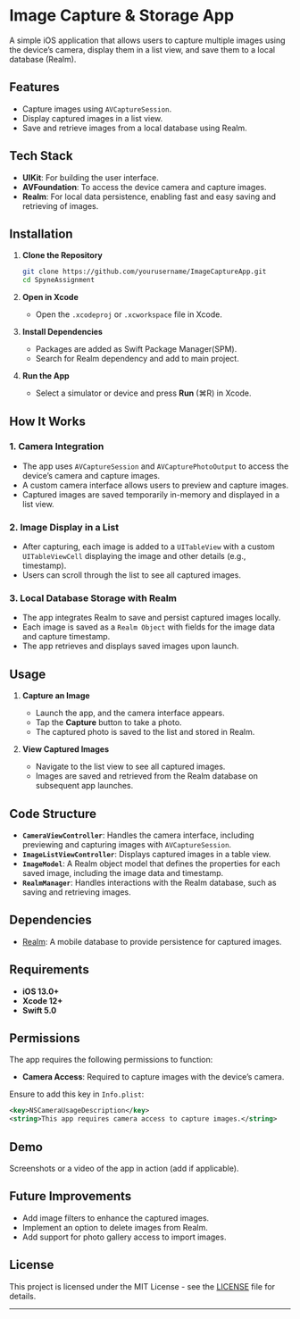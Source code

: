 # Image Capture & Storage App

A simple iOS application that allows users to capture multiple images using the device’s camera, display them in a list view, and save them to a local database (Realm).

## Features

- Capture images using `AVCaptureSession`.
- Display captured images in a list view.
- Save and retrieve images from a local database using Realm.

## Tech Stack

- **UIKit**: For building the user interface.
- **AVFoundation**: To access the device camera and capture images.
- **Realm**: For local data persistence, enabling fast and easy saving and retrieving of images.

## Installation

1. **Clone the Repository**
   ```bash
   git clone https://github.com/yourusername/ImageCaptureApp.git
   cd SpyneAssignment
   ```

2. **Open in Xcode**
   - Open the `.xcodeproj` or `.xcworkspace` file in Xcode.

3. **Install Dependencies**
   - Packages are added as Swift Package Manager(SPM). 
   - Search for Realm dependency and add to main project.

4. **Run the App**
   - Select a simulator or device and press **Run** (⌘R) in Xcode.

## How It Works

### 1. Camera Integration

- The app uses `AVCaptureSession` and `AVCapturePhotoOutput` to access the device’s camera and capture images.
- A custom camera interface allows users to preview and capture images.
- Captured images are saved temporarily in-memory and displayed in a list view.

### 2. Image Display in a List

- After capturing, each image is added to a `UITableView` with a custom `UITableViewCell` displaying the image and other details (e.g., timestamp).
- Users can scroll through the list to see all captured images.

### 3. Local Database Storage with Realm

- The app integrates Realm to save and persist captured images locally.
- Each image is saved as a `Realm Object` with fields for the image data and capture timestamp.
- The app retrieves and displays saved images upon launch.

## Usage

1. **Capture an Image**
   - Launch the app, and the camera interface appears.
   - Tap the **Capture** button to take a photo.
   - The captured photo is saved to the list and stored in Realm.

2. **View Captured Images**
   - Navigate to the list view to see all captured images.
   - Images are saved and retrieved from the Realm database on subsequent app launches.

## Code Structure

- **`CameraViewController`**: Handles the camera interface, including previewing and capturing images with `AVCaptureSession`.
- **`ImageListViewController`**: Displays captured images in a table view.
- **`ImageModel`**: A Realm object model that defines the properties for each saved image, including the image data and timestamp.
- **`RealmManager`**: Handles interactions with the Realm database, such as saving and retrieving images.

## Dependencies

- [Realm](https://realm.io/docs/swift/latest/): A mobile database to provide persistence for captured images.

## Requirements

- **iOS 13.0+**
- **Xcode 12+**
- **Swift 5.0**

## Permissions

The app requires the following permissions to function:

- **Camera Access**: Required to capture images with the device’s camera.

Ensure to add this key in `Info.plist`:

```xml
<key>NSCameraUsageDescription</key>
<string>This app requires camera access to capture images.</string>
```

## Demo

Screenshots or a video of the app in action (add if applicable).

## Future Improvements

- Add image filters to enhance the captured images.
- Implement an option to delete images from Realm.
- Add support for photo gallery access to import images.

## License

This project is licensed under the MIT License - see the [LICENSE](LICENSE) file for details.

---
